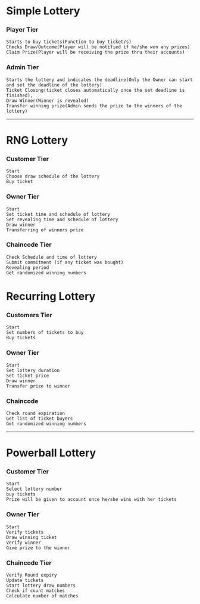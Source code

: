 # Simple Lottery

 ### Player Tier 
 ```
 Starts to buy tickets(Function to buy ticket/s)
 Checks Draw/Outcome(Player will be notified if he/she won any prizes)
 Claim Prize(Player will be receiving the prize thru their accounts)
```

 ### Admin Tier
 ```
 Starts the lottery and indicates the deadline(Only the Owner can start and set the deadline of the lottery)
 Ticket Closing(ticket closes automatically once the set deadline is finished), 
 Draw Winner(Winner is revealed)
 Transfer winning prize(Admin sends the prize to the winners of the lottery)
```
____

# RNG Lottery

### Customer Tier
```
Start
Choose draw schedule of the lottery
Buy ticket
```

### Owner Tier
```
Start
Set ticket time and schedule of lottery
Set revealing time and schedule of lottery
Draw winner
Transferring of winners prize
```

### Chaincode Tier
```
Check Schedule and time of lottery
Submit commitment (if any ticket was bought)
Revealing period
Get randomized winning numbers
```

# Recurring Lottery

### Customers Tier
```
Start
Set numbers of tickets to buy
Buy tickets
```

### Owner Tier
```
Start
Set lottery duration
Set ticket price
Draw winner
Transfer prize to winner
```
### Chaincode
```
Check round expiration
Get list of ticket buyers
Get randomized winning numbers
```
___

# Powerball Lottery

### Customer Tier
```
Start
Select lottery number
buy tickets
Prize will be given to account once he/she wins with her tickets
```

### Owner Tier
```
Start
Verify tickets
Draw winning ticket
Verify winner
Give prize to the winner
```

### Chaincode Tier
```
Verify Round expiry
Update tickets
Start lottery draw numbers
Check if count matches
Calculate number of matches
```
